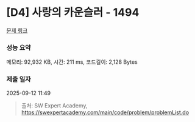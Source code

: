 # [D4] 사랑의 카운슬러 - 1494 

[문제 링크](https://swexpertacademy.com/main/code/problem/problemDetail.do?contestProbId=AV2b_WPaAEIBBASw) 

### 성능 요약

메모리: 92,932 KB, 시간: 211 ms, 코드길이: 2,128 Bytes

### 제출 일자

2025-09-12 11:49



> 출처: SW Expert Academy, https://swexpertacademy.com/main/code/problem/problemList.do